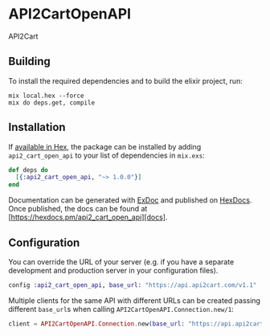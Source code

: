 # API2CartOpenAPI

API2Cart

## Building

To install the required dependencies and to build the elixir project, run:

```console
mix local.hex --force
mix do deps.get, compile
```

## Installation

If [available in Hex][], the package can be installed by adding `api2_cart_open_api` to
your list of dependencies in `mix.exs`:

```elixir
def deps do
  [{:api2_cart_open_api, "~> 1.0.0"}]
end
```

Documentation can be generated with [ExDoc][] and published on [HexDocs][]. Once published, the docs can be found at
[https://hexdocs.pm/api2_cart_open_api][docs].

## Configuration

You can override the URL of your server (e.g. if you have a separate development and production server in your
configuration files).

```elixir
config :api2_cart_open_api, base_url: "https://api.api2cart.com/v1.1"
```

Multiple clients for the same API with different URLs can be created passing different `base_url`s when calling
`API2CartOpenAPI.Connection.new/1`:

```elixir
client = API2CartOpenAPI.Connection.new(base_url: "https://api.api2cart.com/v1.1")
```

[exdoc]: https://github.com/elixir-lang/ex_doc
[hexdocs]: https://hexdocs.pm
[available in hex]: https://hex.pm/docs/publish
[docs]: https://hexdocs.pm/api2_cart_open_api
